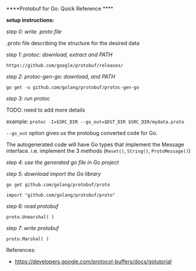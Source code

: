 
****Protobuf for Go: Quick Reference ****

**setup instructions:**

*step 0: write .proto file*

.proto file describing the structure for the desired data

*step 1: protoc: download, extract and PATH*

`https://github.com/google/protobuf/releases/`
  
*step 2: protoc-gen-go: download, and PATH*

`go get -u github.com/golang/protobuf/protoc-gen-go`
  
*step 3: run protoc*

TODO: need to add more details

  example: `protoc -I=$SRC_DIR --go_out=$DST_DIR $SRC_DIR/mydata.proto`

  `--go_out` option gives us the protobug converted code for Go. 

  The autogenerated code will have Go types that implement the Message interface. 
  i.e. implement the 3 methods (`Reset()`, `String()`, `ProtoMessage()`)

*step 4: use the generated go file in Go project*

*step 5: download import the Go library*

  `go get github.com/golang/protobuf/proto`

  `import "github.com/golang/protobuf/proto"`

*step 6: read protobuf*

`proto.Unmarshal( )`


*step 7: write protobuf*

`proto.Marshal( )`

References:
- https://developers.google.com/protocol-buffers/docs/gotutorial

